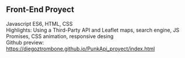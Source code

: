 ## Front-End Proyect
Javascript ES6, HTML, CSS <br/>
Highlights: Using a Third-Party API and Leaflet maps, search engine, JS Promises, CSS animation, responsive desing <br/>
Github preview: https://diegoztrombone.github.io/PunkApi_proyect/index.html
